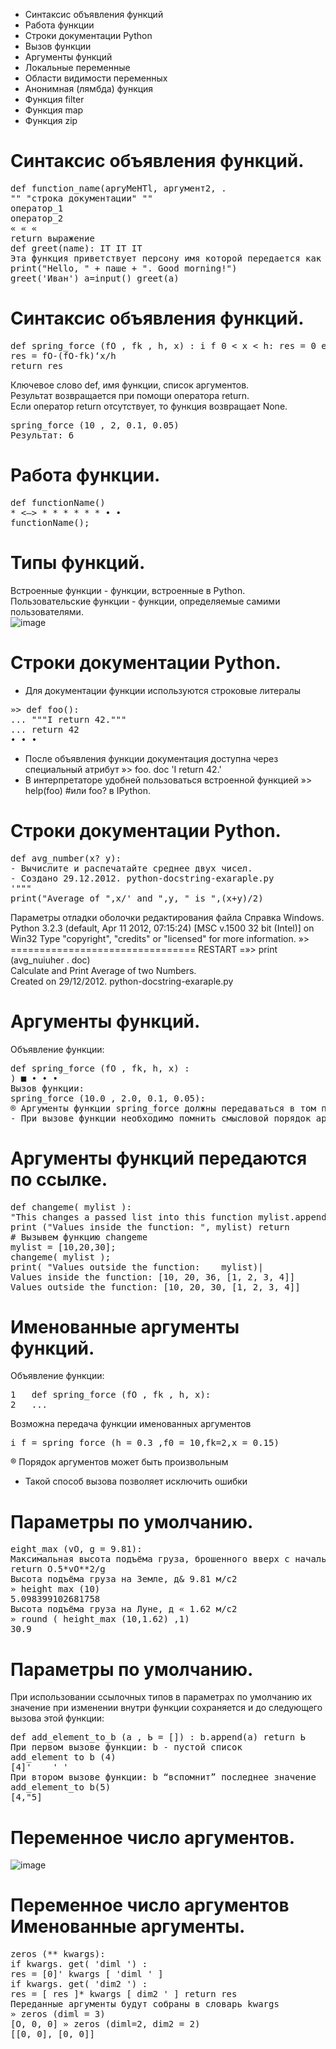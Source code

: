 - Синтаксис объявления функций
- Работа функции
- Строки документации Python
- Вызов функции
- Аргументы функций
- Локальные переменные
- Области видимости переменных
- Анонимная (лямбда) функция
- Функция filter
- Функция map
- Функция zip

# Синтаксис объявления функций.
<pre>
def function_name(apryMeHTl, аргумент2, .
"" "строка документации" ""
оператор_1
оператор_2
« « «
return выражение
def greet(name): IT IT IT
Эта функция приветствует персону имя которой передается как параметр 1Г 1Г 1Г
print("Hello, " + паше + ". Good morning!")
greet('Иван') a=input() greet(a)
</pre>

# Синтаксис объявления функций.
<pre>
def spring_force (fO , fk , h, x) : i f 0 < x < h: res = 0 else :
res = fO-(fO-fk)‘x/h
return res
</pre>                                            
Ключевое слово def, имя функции, список аргументов.<br>
Результат возвращается при помощи оператора return.<br>
Если оператор return отсутствует, то функция возвращает None.<br>
<pre>
spring_force (10 , 2, 0.1, 0.05)
Результат: 6
</pre>

# Работа функции.
<pre>
def functionName() 	
* <—> * * * * * * • •
functionName(); 
</pre> 
# Типы функций.
Встроенные функции - функции, встроенные в Python.<br>
Пользовательские функции - функции, определяемые самими пользователями.<br>
![image](https://github.com/tvgVita69/python_functions/assets/98489171/a674486c-c524-41ff-a287-b895fb515a6f)

# Строки документации Python.
- Для документации функции используются строковые литералы
<pre>
»> def foo():
...	"""I return 42."""
...	return 42
• • •
</pre>
- После объявления функции документация доступна через специальный атрибут »> foo.	doc	'I return 42.'
- В интерпретаторе удобней пользоваться встроенной функцией »> help(foo) #или foo? в IPython.<br>
                                                                                                
# Строки документации Python.
<pre>
def avg_number(х? y):
- Вычислите и распечатайте среднее двух чисел.
- Создано 29.12.2012. python-docstring-exaraple.py
'"""
print("Average of ",х/' and ",y, " is ",(х+у)/2)
</pre>  
Параметры отладки оболочки редактирования файла Справка Windows.<br>
Python 3.2.3 (default, Apr 11 2012, 07:15:24) [MSC v.1500 32 bit (Intel)] on Win32 Type "copyright", "credits" or "licensed" for more information. »> ================================ RESTART	=»> print (avg_nuiuher .	doc)<br>
Calculate and Print Average of two Numbers.<br>
Created on 29/12/2012. python-docstring-exaraple.py<br>

# Аргументы функций.
Объявление функции:
<pre>
def spring_force (fO , fk, h, x) :
) ■ • • •  
Вызов функции:
spring_force (10.0 , 2.0, 0.1, 0.05):
® Аргументы функции spring_force должны передаваться в том порядке, в котором это задумано автором функции
- При вызове функции необходимо помнить смысловой порядок аргументов 
</pre>

# Аргументы функций передаются по ссылке.
<pre>
def changeme( mylist ):
"This changes a passed list into this function mylist.append([lJ2J3J4])j
print ("Values inside the function: ", mylist) return
# Вызывем функцию changeme
mylist = [10,20,30];
changeme( mylist );
print( "Values outside the function:	mylist)|
Values inside the function: [10, 20, 36, [1, 2, 3, 4]]
Values outside the function: [10, 20, 30, [1, 2, 3, 4]] 
</pre>  

# Именованные аргументы функций.
Объявление функции:
<pre>
1	def spring_force (fO , fk , h, x):
2	...
</pre>  
Возможна передача функции именованных аргументов
<pre>
i f = spring_force (h = 0.3 ,f0 = 10,fk=2,х = 0.15)
</pre>  
® Порядок аргументов может быть произвольным<br>
- Такой способ вызова позволяет исключить ошибки<br> 

# Параметры по умолчанию.
<pre>
eight_max (vO, g = 9.81):
Максимальная высота подъёма груза, брошенного вверх с начальной скоростью vO (м/с), при ускорении свободного падения g (м/с**2) н»
return O.5*vO**2/g
Высота подъёма груза на Земле, д& 9.81 м/с2
» height max (10)
5.098399102681758
Высота подъёма груза на Луне, д « 1.62 м/с2
» round ( height_max (10,1.62) ,1)
30.9 
</pre>

# Параметры по умолчанию.
При использовании ссылочных типов в параметрах по умолчанию их значение при изменении внутри функции сохраняется и до следующего вызова этой функции:
<pre>
def add_element_to_b (а , Ь = []) : b.append(а) return Ь
При первом вызове функции: b - пустой список
add_element to b (4)
[4]'	' '
При втором вызове функции: b “вспомнит” последнее значение
add_element_to b(5)
[4,"5]
</pre>

# Переменное число аргументов.

![image](https://github.com/tvgVita69/python_functions/assets/98489171/d82b6f43-c1f4-4502-974c-5ac947a21f60)



# Переменное число аргументов Именованные аргументы.
<pre>
zeros (** kwargs):
if kwargs. get( 'diml ') :
res = [0]' kwargs [ 'diml ' ]
if kwargs. get( 'dim2 ') :
res = [ res ]* kwargs [ dim2 ' ] return res
Переданные аргументы будут собраны в словарь kwargs
» zeros (diml = 3)
[О, 0, 0] » zeros (diml=2, dim2 = 2)
[[0, 0], [0, 0]] 
</pre>
























